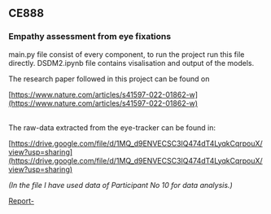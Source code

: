 ## **CE888**

### **Empathy assessment from eye fixations**

main.py file consist of every component, to run the project run this file directly. DSDM2.ipynb file contains visalisation and output of the models.

The research paper followed in this project can be found on

[https://www.nature.com/articles/s41597-022-01862-w](https://www.nature.com/articles/s41597-022-01862-w)  
 

The raw-data extracted from the eye-tracker can be found in:

[https://drive.google.com/file/d/1MQ_d9ENVECSC3IQ474dT4LyqkCqrpouX/view?usp=sharing](https://drive.google.com/file/d/1MQ_d9ENVECSC3IQ474dT4LyqkCqrpouX/view?usp=sharing)

_(In the file I have used data of Participant No 10 for data analysis.)_

[Report-](https://www.overleaf.com/read/jbwymhqxjrxp) 
